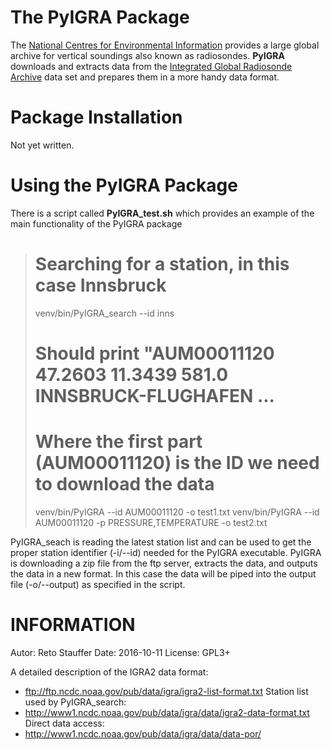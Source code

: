 

The PyIGRA Package
==================

The [National Centres for Environmental Information](https://www.ncdc.noaa.gov/data-access/weather-balloon/integrated-global-radiosonde-archive)
provides a large global archive for vertical soundings also known as radiosondes.
__PyIGRA__ downloads and extracts data from the
[Integrated Global Radiosonde Archive](https://www.ncdc.noaa.gov/data-access/weather-balloon/integrated-global-radiosonde-archive)
data set and prepares them in a more handy data format.


Package Installation
====================

Not yet written.


Using the PyIGRA Package
========================

There is a script called **PyIGRA_test.sh** which provides an
example of the main functionality of the PyIGRA package

>  # Searching for a station, in this case Innsbruck
>  venv/bin/PyIGRA_search --id inns
>  
>  # Should print "AUM00011120  47.2603   11.3439  581.0    INNSBRUCK-FLUGHAFEN ...
>  # Where the first part (AUM00011120) is the ID we need to download the data
>  venv/bin/PyIGRA --id AUM00011120 -o test1.txt
>  venv/bin/PyIGRA --id AUM00011120 -p PRESSURE,TEMPERATURE -o test2.txt

PyIGRA_seach is reading the latest station list and can be used to get the
proper station identifier (-i/--id) needed for the PyIGRA executable.
PyIGRA is downloading a zip file from the ftp server, extracts the data,
and outputs the data in a new format. In this case the data will be
piped into the output file (-o/--output) as specified in the script.


INFORMATION
=======================
Autor:    Reto Stauffer
Date:     2016-10-11
License:  GPL3+

A detailed description of the IGRA2 data format:
- ftp://ftp.ncdc.noaa.gov/pub/data/igra/igra2-list-format.txt
Station list used by PyIGRA_search:
- http://www1.ncdc.noaa.gov/pub/data/igra/data/igra2-data-format.txt
Direct data access:
- http://www1.ncdc.noaa.gov/pub/data/igra/data/data-por/
